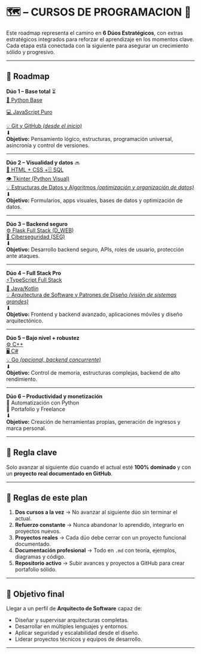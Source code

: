 # 🗺️ – CURSOS DE PROGRAMACION  🚀

Este roadmap representa el camino en **6 Dúos Estratégicos**, con extras estratégicos integrados para reforzar el aprendizaje en los momentos clave.  
Cada etapa está conectada con la siguiente para asegurar un crecimiento sólido y progresivo.

---

## 📍 Roadmap

**Dúo 1 – Base total** ⏳  
[🐍 Python Base](https://github.com/GaboEI/Gabo/blob/main/PROYECTOS_DE_CURSOS_PROGRAMACION/CURSOS_DE_PROGRAMACION/Curso_intencivo_para_aprrender_programacion_(U%CC%81ltimaAtulizacion_02_08_2025).md)

[💻 JavaScript Puro ](https://github.com/GaboEI/Gabo/blob/main/PROYECTOS_DE_CURSOS_PROGRAMACION/CURSOS_DE_PROGRAMACION/CURSO%20INTENSIVO%20JAVASCRIPT.md)

[💡 Git y GitHub *(desde el inicio)*](https://github.com/GaboEI/Gabo/blob/main/PROYECTOS_DE_CURSOS_PROGRAMACION/CURSOS_DE_PROGRAMACION/CURSO%20INTENSIVO%20DE%20GIT%20Y%20GITHUB.txt)  
⬇  
**Objetivo:** Pensamiento lógico, estructuras, programación universal, asincronía y control de versiones.

---

**Dúo 2 – Visualidad y datos** 🔜  
[🎨 HTML + CSS +🗄️ SQL](https://github.com/GaboEI/Gabo/blob/main/PROYECTOS_DE_CURSOS_PROGRAMACION/CURSOS_DE_PROGRAMACION/CURSO%20INTENSIVO%20HTML%2C%20CSS%20y%20SQL.txt)  
[👁️ Tkinter (Python Visual)](https://github.com/GaboEI/Gabo/blob/main/PROYECTOS_DE_CURSOS_PROGRAMACION/CURSOS_DE_PROGRAMACION/CURSO%20INTENSIVO%20DE%20TKINTER.txt)  
[💡 Estructuras de Datos y Algoritmos *(optimización y organización de datos)*](https://github.com/GaboEI/Gabo/blob/main/PROYECTOS_DE_CURSOS_PROGRAMACION/CURSOS_DE_PROGRAMACION/CURSO%20INTENSIVO%20DE%20ESTRUCTURAS%20DE%20DATOS%20Y%20ALGORITMOS.txt)  
⬇  
**Objetivo:** Formularios, apps visuales, bases de datos y optimización de datos.

---

**Dúo 3 – Backend seguro**  
[⚙️ Flask Full Stack (D_WEB)](https://github.com/GaboEI/Gabo/blob/main/PROYECTOS_DE_CURSOS_PROGRAMACION/CURSOS_DE_PROGRAMACION/CURSO%20DE%20DESAROLLO%20WEB.txt)  
[🔐 Ciberseguridad (SEG)](https://github.com/GaboEI/Gabo/blob/main/PROYECTOS_DE_CURSOS_PROGRAMACION/CURSOS_DE_PROGRAMACION/CURSO%20INTENSIVO%20DE%20SEGURIDAD%20INFORM%C3%81TICA%20Y%20CIBERSEGURIDAD.txt)  
⬇  
**Objetivo:** Desarrollo backend seguro, APIs, roles de usuario, protección ante ataques.

---

**Dúo 4 – Full Stack Pro**  
[⚡TypeScript Full Stack](https://github.com/GaboEI/Gabo/blob/main/PROYECTOS_DE_CURSOS_PROGRAMACION/CURSOS_DE_PROGRAMACION/TS%20CURSO%20NTENSIVO%20FULL%20STACK%20PRO.txt)  
[📱 Java/Kotlin](https://github.com/GaboEI/Gabo/blob/main/PROYECTOS_DE_CURSOS_PROGRAMACION/CURSOS_DE_PROGRAMACION/CURSO%20INTENSIVO%20JAVA%20KOTLIN.txt)  
[💡 Arquitectura de Software y Patrones de Diseño *(visión de sistemas grandes)*](https://github.com/GaboEI/Gabo/blob/main/PROYECTOS_DE_CURSOS_PROGRAMACION/CURSOS_DE_PROGRAMACION/CURSO%20INTENSIVO%20DE%20ARQUITECTURA%20DE%20SOFTWARE%20Y%20PATRONES%20DE%20DISE%C3%91O.txt)  
⬇  
**Objetivo:** Frontend y backend avanzado, aplicaciones móviles y diseño arquitectónico.

---

**Dúo 5 – Bajo nivel + robustez**  
[⚙️ C++](https://github.com/GaboEI/Gabo/blob/main/PROYECTOS_DE_CURSOS_PROGRAMACION/CURSOS_DE_PROGRAMACION/CURSO%20INTENSIVO%20DE%20C%2B%2B.txt)  
[🖥️ C#](https://github.com/GaboEI/Gabo/blob/main/PROYECTOS_DE_CURSOS_PROGRAMACION/CURSOS_DE_PROGRAMACION/CURSO%20INTENSIVO%20DE%20C%23.txt)  
[💡 Go *(opcional, backend concurrente)*](https://github.com/GaboEI/Gabo/blob/main/PROYECTOS_DE_CURSOS_PROGRAMACION/CURSOS_DE_PROGRAMACION/CURSO%20INTENSIVO%20DE%20GO.txt)  
⬇  
**Objetivo:** Control de memoria, estructuras complejas, backend de alto rendimiento.

---

**Dúo 6 – Productividad y monetización**  
🤖 Automatización con Python  
💼 Portafolio y Freelance  
⬇  
**Objetivo:** Creación de herramientas propias, generación de ingresos y marca personal.

---

## 🎯 Regla clave
Solo avanzar al siguiente dúo cuando el actual esté **100% dominado** y con un **proyecto real documentado en GitHub**.

---

## 📌 Reglas de este plan
1. **Dos cursos a la vez** → No avanzar al siguiente dúo sin terminar el actual.  
2. **Refuerzo constante** → Nunca abandonar lo aprendido, integrarlo en proyectos nuevos.  
3. **Proyectos reales** → Cada dúo debe cerrar con un proyecto funcional documentado.  
4. **Documentación profesional** → Todo en `.md` con teoría, ejemplos, diagramas y código.  
5. **Repositorio activo** → Subir avances y proyectos a GitHub para crear portafolio sólido.

---

## 🎯 Objetivo final
Llegar a un perfil de **Arquitecto de Software** capaz de:
- Diseñar y supervisar arquitecturas completas.
- Desarrollar en múltiples lenguajes y entornos.
- Aplicar seguridad y escalabilidad desde el diseño.
- Liderar proyectos técnicos y equipos de desarrollo.

---
